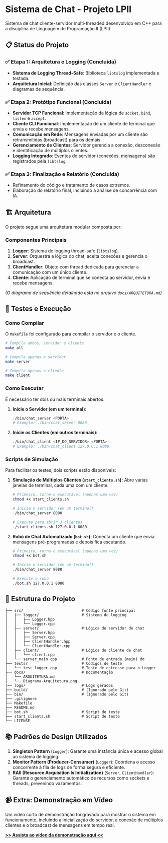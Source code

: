 # Sistema de Chat - Projeto LPII

Sistema de chat cliente-servidor multi-threaded desenvolvido em C++ para a disciplina de Linguagem de Programação II (LPII).

## 📋 Status do Projeto

### ✅ Etapa 1: Arquitetura e Logging (Concluída)

  - **Sistema de Logging Thread-Safe**: Biblioteca `libtslog` implementada e testada.
  - **Arquitetura Inicial**: Definição das classes `Server` e `ClientHandler` e diagramas de sequência.

### ✅ Etapa 2: Protótipo Funcional (Concluída)

  - **Servidor TCP Funcional**: Implementação da lógica de `socket`, `bind`, `listen` e `accept`.
  - **Cliente CLI Funcional**: Implementação de um cliente de terminal que envia e recebe mensagens.
  - **Comunicação em Rede**: Mensagens enviadas por um cliente são retransmitidas (broadcast) para os demais.
  - **Gerenciamento de Clientes**: Servidor gerencia a conexão, desconexão e identificação de múltiplos clientes.
  - **Logging Integrado**: Eventos do servidor (conexões, mensagens) são registrados pela `libtslog`.

### ✅  Etapa 3: Finalização e Relatório (Concluída)

  - Refinamento do código e tratamento de casos extremos.
  - Elaboração do relatório final, incluindo a análise de concorrência com IA.

## 🏗️ Arquitetura

O projeto segue uma arquitetura modular composta por:

### Componentes Principais

1.  **Logger**: Sistema de logging thread-safe (`libtslog`).
2.  **Server**: Orquestra a lógica do chat, aceita conexões e gerencia o broadcast.
3.  **ClientHandler**: Objeto com thread dedicada para gerenciar a comunicação com um único cliente.
4.  **Cliente**: Aplicação de terminal que se conecta ao servidor, envia e recebe mensagens.

*(O diagrama de sequência detalhado está no arquivo `docs/ARQUITETURA.md`)*

## 🧪 Testes e Execução

### Como Compilar

O `Makefile` foi configurado para compilar o servidor e o cliente.

```bash
# Compila ambos, servidor e cliente
make all

# Compila apenas o servidor
make server

# Compila apenas o cliente
make client
```

### Como Executar

É necessário ter dois ou mais terminais abertos.

1.  **Inicie o Servidor (em um terminal):**
    ```bash
    ./bin/chat_server <PORTA>
    # Exemplo: ./bin/chat_server 8080
    ```
2.  **Inicie os Clientes (em outros terminais):**
    ```bash
    ./bin/chat_client <IP_DO_SERVIDOR> <PORTA>
    # Exemplo: ./bin/chat_client 127.0.0.1 8080
    ```

### Scripts de Simulação

Para facilitar os testes, dois scripts estão disponíveis:

1.  **Simulação de Múltiplos Clientes (`start_clients.sh`):**
    Abre várias janelas de terminal, cada uma com um cliente.
    ```bash
    # Primeiro, torne-o executável (apenas uma vez)
    chmod +x start_clients.sh

    # Inicie o servidor (em um terminal)
    ./bin/chat_server 8080

    # Execute para abrir 3 clientes
    ./start_clients.sh 127.0.0.1 8080
    ```
2.  **Robô de Chat Automatizado (`bot.sh`):**
    Conecta um cliente que envia mensagens pré-programadas e depois fica escutando.
    ```bash
    # Primeiro, torne-o executável (apenas uma vez)
    chmod +x bot.sh

    # Inicie o servidor (em um terminal)
    ./bin/chat_server 8080

    # Execute o robô
    ./bot.sh 127.0.0.1 8080
    ```

## 📁 Estrutura do Projeto

```
├── src/                          # Código fonte principal
│   ├── logger/                   # Sistema de logging
│   │   ├── Logger.hpp
│   │   └── Logger.cpp
│   ├── server/                   # Lógica do servidor de chat
│   │   ├── Server.hpp
│   │   ├── Server.cpp
│   │   ├── ClientHandler.hpp
│   │   └── ClientHandler.cpp
│   ├── client/                   # Lógica do cliente de chat
│   │   └── client.cpp
│   └── server_main.cpp           # Ponto de entrada (main) do 
├── tests/                        # Códigos de teste
│   └── test_logger.cpp           # Teste de estresse para o Logger
├── docs/                         # Documentação
│   └── ARQUITETURA.md
|   └── Diagrama-Arquitetura.png
|── logs/                         # Logs gerados
├── build/                        # (Ignorado pelo Git)
├── bin/                          # (Ignorado pelo Git)
├── .gitignore
├── Makefile
├── README.md
|── bot.sh                        # Script de teste
├── start_clients.sh              # Script de teste
└── LICENSE
```

## 📚 Padrões de Design Utilizados

1.  **Singleton Pattern** (`Logger`): Garante uma instância única e acesso global ao sistema de logging.
2.  **Monitor Pattern (Producer-Consumer)** (`Logger`): Coordena o acesso concorrente à fila de logs de forma segura e eficiente.
3.  **RAII (Resource Acquisition Is Initialization)** (`Server`, `ClientHandler`): Garante o gerenciamento automático de recursos como sockets e threads, prevenindo vazamentos.



## 📹 Extra: Demonstração em Vídeo

Um vídeo curto de demonstração foi gravado para mostrar o sistema em funcionamento, incluindo a inicialização do servidor, a conexão de múltiplos clientes e o broadcast de mensagens em tempo real.

**[>> Assista ao vídeo da demonstração aqui <<](https://youtu.be/pN5Hb6fvhfk)**
